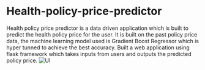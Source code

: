 # Health-policy-price-predictor
Health policy price predictor is a data driven application which is built to predict the health policy price for the user. 
It is built on the past policy price data, the machine learning model used is Gradient Boost Regressor which is hyper tunned to achieve the best accuracy. 
Built a web application using flask framework which takes inputs from users and outputs the predicted policy price.
![UI](https://user-images.githubusercontent.com/100184532/224551990-f4d01a20-ca92-484e-a782-87a7e5c55e67.png)
